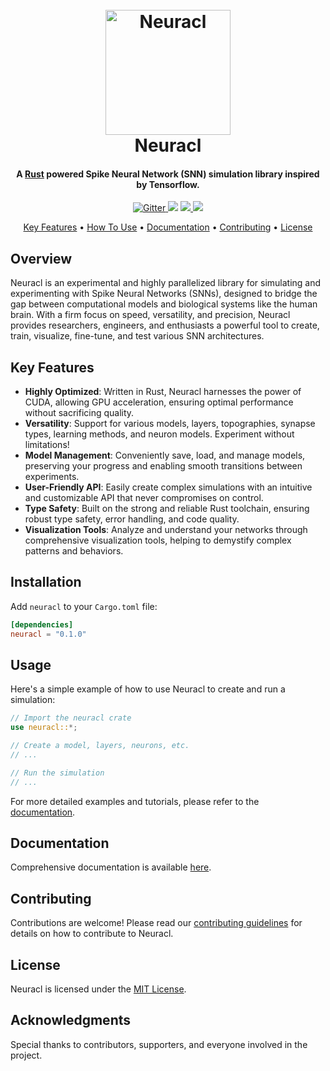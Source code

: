 <h1 align="center">
  <br>
  <a href="https://github.com/N4D1K-lgtm/Neuracl"><img src="https://github.com/N4D1K-lgtm/Neuracl/blob/9d10b5c23c1d8027b28ece3960a814de0fbe84b4/assets/Neuracl.png" alt="Neuracl" width="200"></a>
  <br>
  Neuracl
  <br>
</h1>


<h4 align="center">A <a href="https://www.rust-lang.org/" target="_blank">Rust</a> powered Spike Neural Network (SNN) simulation library inspired by Tensorflow.</h4>


<p align="center">
  <a href="https://badge.fury.io/js/electron-markdownify">
    <img src="https://badge.fury.io/js/electron-markdownify.svg"
         alt="Gitter">
  </a>
  <a href="https://gitter.im/amitmerchant1990/electron-markdownify"><img src="https://badges.gitter.im/amitmerchant1990/electron-markdownify.svg"></a>
  <a href="https://saythanks.io/to/bullredeyes@gmail.com">
      <img src="https://img.shields.io/badge/SayThanks.io-%E2%98%BC-1EAEDB.svg">
  </a>
  <a href="https://www.paypal.me/AmitMerchant">
    <img src="https://img.shields.io/badge/$-donate-ff69b4.svg?maxAge=2592000&amp;style=flat">
  </a>
</p>

<p align="center">
  <a href="#key-features">Key Features</a> •
  <a href="#usage">How To Use</a> •
  <a href="#documentation">Documentation</a> •
  <a href="#contributing">Contributing</a> •
  <a href="#license">License</a>
</p>

## Overview
Neuracl is an experimental and highly parallelized library for simulating and experimenting with Spike Neural Networks (SNNs), designed to bridge the gap between computational models and biological systems like the human brain. With a firm focus on speed, versatility, and precision, Neuracl provides researchers, engineers, and enthusiasts a powerful tool to create, train, visualize, fine-tune, and test various SNN architectures. 

## Key Features

- **Highly Optimized**: Written in Rust, Neuracl harnesses the power of CUDA, allowing GPU acceleration, ensuring optimal performance without sacrificing quality.
- **Versatility**: Support for various models, layers, topographies, synapse types, learning methods, and neuron models. Experiment without limitations!
- **Model Management**: Conveniently save, load, and manage models, preserving your progress and enabling smooth transitions between experiments.
- **User-Friendly API**: Easily create complex simulations with an intuitive and customizable API that never compromises on control.
- **Type Safety**: Built on the strong and reliable Rust toolchain, ensuring robust type safety, error handling, and code quality.
- **Visualization Tools**: Analyze and understand your networks through comprehensive visualization tools, helping to demystify complex patterns and behaviors.

## Installation

Add `neuracl` to your `Cargo.toml` file:

```toml
[dependencies]
neuracl = "0.1.0"
```

## Usage

Here's a simple example of how to use Neuracl to create and run a simulation:

```rust
// Import the neuracl crate
use neuracl::*;

// Create a model, layers, neurons, etc.
// ...

// Run the simulation
// ...
```

For more detailed examples and tutorials, please refer to the [documentation](link-to-documentation).

## Documentation

Comprehensive documentation is available [here](link-to-documentation).

## Contributing

Contributions are welcome! Please read our [contributing guidelines](link-to-contributing-guidelines) for details on how to contribute to Neuracl.

## License

Neuracl is licensed under the [MIT License](LICENSE).

## Acknowledgments

Special thanks to contributors, supporters, and everyone involved in the project.
